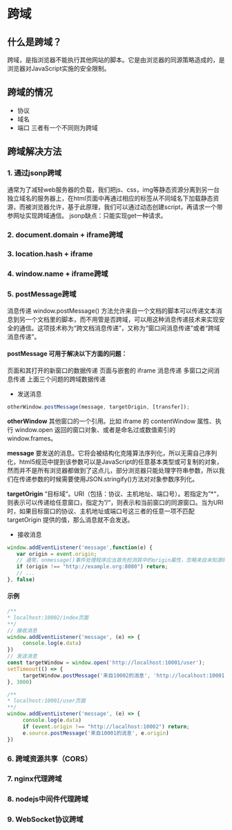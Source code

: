 # 跨域

## 什么是跨域？

跨域，是指浏览器不能执行其他网站的脚本。它是由浏览器的同源策略造成的，是浏览器对JavaScript实施的安全限制。

## 跨域的情况

- 协议
- 域名
- 端口
三者有一个不同则为跨域

## 跨域解决方法

### 1. 通过jsonp跨域
通常为了减轻web服务器的负载，我们把js、css，img等静态资源分离到另一台独立域名的服务器上，在html页面中再通过相应的标签从不同域名下加载静态资源，而被浏览器允许，基于此原理，我们可以通过动态创建script，再请求一个带参网址实现跨域通信。
jsonp缺点：只能实现get一种请求。

### 2. document.domain + iframe跨域

### 3. location.hash + iframe

### 4. window.name + iframe跨域

### 5. postMessage跨域

消息传递
window.postMessage() 方法允许来自一个文档的脚本可以传递文本消息到另一个文档里的脚本，而不用管是否跨域，可以用这种消息传递技术来实现安全的通信。这项技术称为“跨文档消息传递”，又称为“窗口间消息传递”或者“跨域消息传递”。

#### postMessage 可用于解决以下方面的问题：
页面和其打开的新窗口的数据传递
页面与嵌套的 iframe 消息传递
多窗口之间消息传递
上面三个问题的跨域数据传递

- 发送消息
```js
otherWindow.postMessage(message, targetOrigin, [transfer]);
```

**otherWindow**
其他窗口的一个引用。比如 iframe 的 contentWindow 属性、执行 window.open 返回的窗口对象、或者是命名过或数值索引的 window.frames。

**message**
要发送的消息。它将会被结构化克隆算法序列化，所以无需自己序列化，html5规范中提到该参数可以是JavaScript的任意基本类型或可复制的对象，然而并不是所有浏览器都做到了这点儿，部分浏览器只能处理字符串参数，所以我们在传递参数的时候需要使用JSON.stringify()方法对对象参数序列化。

**targetOrigin**
“目标域“。URI（包括：协议、主机地址、端口号）。若指定为”*“，则表示可以传递给任意窗口，指定为”/“，则表示和当前窗口的同源窗口。当为URI时，如果目标窗口的协议、主机地址或端口号这三者的任意一项不匹配 targetOrigin 提供的值，那么消息就不会发送。

- 接收消息
```js
window.addEventListener('message',function(e) {
   var origin = event.origin;
   // 通常，onmessage()事件处理程序应当首先检测其中的origin属性，忽略来自未知源的消息
   if (origin !== "http://example.org:8080") return;
   // ...
}, false)
```

#### 示例

```js
/**
* localhost:10002/index页面
**/
// 接收消息
window.addEventListener('message', (e) => {
     console.log(e.data)
})
// 发送消息
const targetWindow = window.open('http://localhost:10001/user');
setTimeout(() => {
     targetWindow.postMessage('来自10002的消息', 'http://localhost:10001')
}, 3000)

```

```js
/**
* localhost:10001/user页面
**/
window.addEventListener('message', (e) => {
     console.log(e.data)
     if (event.origin !== "http://localhost:10002") return;
     e.source.postMessage('来自10001的消息', e.origin)
})

```

### 6. 跨域资源共享（CORS）

### 7. nginx代理跨域

### 8. nodejs中间件代理跨域

### 9. WebSocket协议跨域